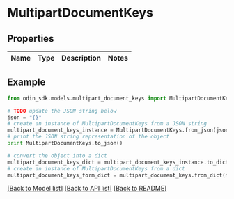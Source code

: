 # MultipartDocumentKeys


## Properties

Name | Type | Description | Notes
------------ | ------------- | ------------- | -------------

## Example

```python
from odin_sdk.models.multipart_document_keys import MultipartDocumentKeys

# TODO update the JSON string below
json = "{}"
# create an instance of MultipartDocumentKeys from a JSON string
multipart_document_keys_instance = MultipartDocumentKeys.from_json(json)
# print the JSON string representation of the object
print MultipartDocumentKeys.to_json()

# convert the object into a dict
multipart_document_keys_dict = multipart_document_keys_instance.to_dict()
# create an instance of MultipartDocumentKeys from a dict
multipart_document_keys_form_dict = multipart_document_keys.from_dict(multipart_document_keys_dict)
```
[[Back to Model list]](../README.md#documentation-for-models) [[Back to API list]](../README.md#documentation-for-api-endpoints) [[Back to README]](../README.md)


